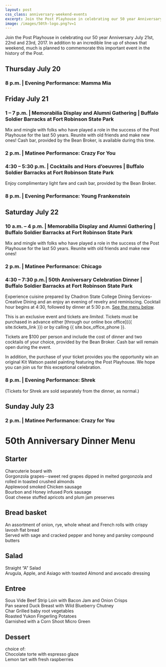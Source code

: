 ```yaml
---
layout: post
css_class: anniversary-weekend-events
excerpt: Join the Post Playhouse in celebrating our 50 year Anniversary July 21st, 22nd and 23rd, 2017. In addition to an incredible line up of shows that weekend, much is planned to commemorate this important event in the history of the Post.
image: /images/50th-logo.png?v=1
---
```


<link rel="stylesheet" href="{{ "/css/anniversary-weekend-events.css" | prepend: site.baseurl }}?v={{ site.css_version }}">

Join the Post Playhouse in celebrating our 50 year Anniversary July 21st, 22nd and 23rd, 2017. In addition to an incredible line up of shows that weekend, much is planned to commemorate this important event in the history of the Post.

## Thursday July 20

### 8 p.m. | Evening Performance: Mamma Mia

## Friday July 21

### 1 – 7 p.m. | Memorabilia Display and Alumni Gathering | Buffalo Soldier Barracks at Fort Robinson State Park

Mix and mingle with folks who have played a role in the success of the Post Playhouse for the last 50 years. Reunite with old friends and make new ones! Cash bar, provided by the Bean Broker, is available during this time.

### 2 p.m. | Matinee Performance: Crazy For You

### 4:30 – 5:30 p.m. | Cocktails and Hors d’oeuvres |  Buffalo Soldier Barracks at Fort Robinson State Park

Enjoy complimentary light fare and cash bar, provided by the Bean Broker.

### 8 p.m. | Evening Performance: Young Frankenstein

## Saturday July 22

### 10 a.m. – 4 p.m. | Memorabilia Display and Alumni Gathering | Buffalo Soldier Barracks at Fort Robinson State Park

Mix and mingle with folks who have played a role in the success of the Post Playhouse for the last 50 years. Reunite with old friends and make new ones!

### 2 p.m. | Matinee Performance: Chicago

### 4:30 – 7:30 p.m.| 50th Anniversary Celebration Dinner | Buffalo Soldier Barracks at Fort Robinson State Park

Experience cuisine prepared by Chadron State College Dining Services-Creative Dining and an enjoy an evening of revelry and reminiscing. Cocktail hour begins at 4:30, followed by dinner at 5:30 p.m. [See the menu below](#th-anniversary-dinner-menu).

This is an exclusive event and tickets are _limited_. Tickets must be purchased in advance either [through our online box office]({{ site.tickets_link }}) or by calling {{ site.box_office_phone }}.

Tickets are $100 per person and include the cost of dinner and two cocktails of your choice, provided by the Bean Broker. Cash bar will remain open during the event.

In addition, the purchase of your ticket provides you the opportunity win an original Kit Watson pastel painting featuring the Post Playhouse. We hope you can join us for this exceptional celebration.

### 8 p.m. | Evening Performance: Shrek

(Tickets for Shrek are sold separately from the dinner, as normal.)

## Sunday July 23

### 2 p.m. | Matinee Performance: Crazy for You


# 50th Anniversary Dinner Menu

## Starter

Charcuterie board with  
Gorgonzola grapes--sweet red grapes dipped in melted gorgonzola and rolled in toasted crushed almonds  
Applewood smoked Chicken sausage  
Bourbon and Honey infused Pork sausage  
Goat cheese stuffed apricots and plum jam preserves  

## Bread basket

An assortment of onion, rye, whole wheat and French rolls with crispy lavosh flat bread  
Served with sage and cracked pepper and honey and parsley compound butters  

## Salad

Straight “A” Salad  
Arugula, Apple, and Asiago with toasted Almond and avocado dressing  

## Entree

Sous Vide Beef Strip Loin with Bacon Jam and Onion Crisps  
Pan seared Duck Breast with Wild Blueberry Chutney  
Char Grilled baby root vegetables  
Roasted Yukon Fingerling Potatoes  
Garnished with a Corn Shoot Micro Green  

## Dessert

choice of:  
Chocolate torte with espresso glaze  
Lemon tart with fresh raspberries  
